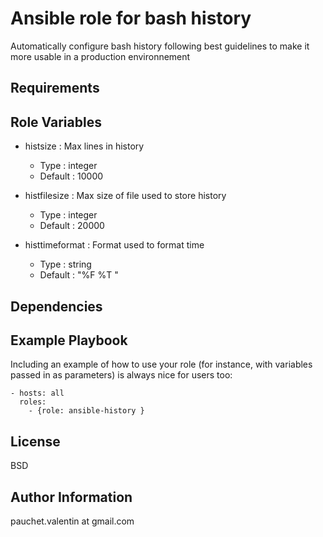 Ansible role for bash history
=========

Automatically configure bash history following best guidelines to make it more usable in a production environnement

Requirements
------------



Role Variables
--------------

- histsize : Max lines in history
	* Type : integer
	* Default : 10000

- histfilesize : Max size of file used to store history
	* Type : integer
	* Default : 20000

- histtimeformat : Format used to format time
	* Type : string
	* Default : "%F %T "


Dependencies
------------


Example Playbook
----------------

Including an example of how to use your role (for instance, with variables passed in as parameters) is always nice for users too:

	- hosts: all
	  roles:
	    - {role: ansible-history }

License
-------

BSD

Author Information
------------------

pauchet.valentin at gmail.com
